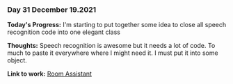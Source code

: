 ### Day 31 December 19.2021

**Today's Progress:** I'm starting to put together some idea to close all speech recognition code into one elegant class

**Thoughts:** Speech recognition is awesome but it needs a lot of code. To much to paste it everywhere where I might need it. I must put it into some object.

**Link to work:** [Room Assistant](https://github.com/Pablo203/RoomAssistant/)